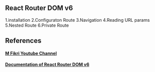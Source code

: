## React Router DOM v6

1.installation
2.Configuraton Route
3.Navigation
4.Reading URL params
5.Nested Route
6.Private Route

## References

#### [M Fikri Youtube Channel](https://www.youtube.com/watch?v=mNqZGTD-8os)

#### [Documentation of React Router DOM v6](https://reactrouter.com/en/main)
